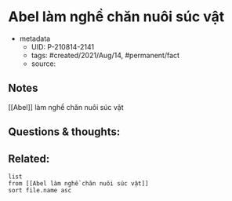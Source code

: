 ---
---

# Abel làm nghề chăn nuôi súc vật

- metadata
	- UID: P-210814-2141
	- tags: #created/2021/Aug/14, #permanent/fact 
	- source: 

## Notes
[[Abel]] làm nghề chăn nuôi súc vật

## Questions & thoughts:

## Related:
```dataview
list
from [[Abel làm nghề chăn nuôi súc vật]]
sort file.name asc
```
